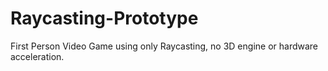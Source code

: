 # Raycasting-Prototype
First Person Video Game using only Raycasting, no 3D engine or hardware acceleration.
